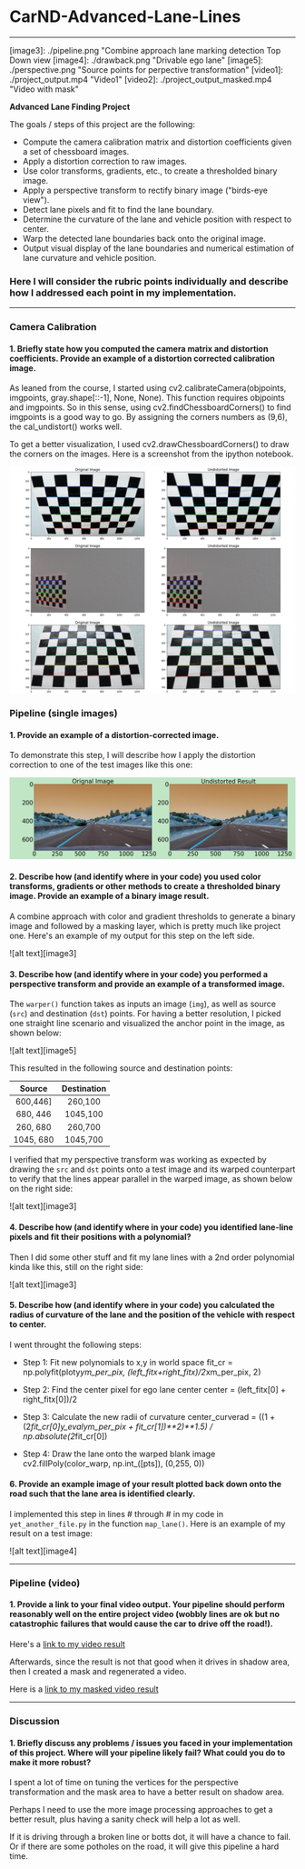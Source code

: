 # CarND-Advanced-Lane-Lines
---
[//]: # (Image References)

[image1]: ./screenshot_cameracali.png "Camera Calibration"
[image2]: ./ss_undist.png "Original vs Undistorted"
[image3]: ./pipeline.png "Combine approach lane marking detection Top Down view
[image4]: ./drawback.png "Drivable ego lane"
[image5]: ./perspective.png "Source points for perpective transformation"
[video1]: ./project_output.mp4 "Video1"
[video2]: ./project_output_masked.mp4 "Video with mask"

**Advanced Lane Finding Project**

The goals / steps of this project are the following:

* Compute the camera calibration matrix and distortion coefficients given a set of chessboard images.
* Apply a distortion correction to raw images.
* Use color transforms, gradients, etc., to create a thresholded binary image.
* Apply a perspective transform to rectify binary image ("birds-eye view").
* Detect lane pixels and fit to find the lane boundary.
* Determine the curvature of the lane and vehicle position with respect to center.
* Warp the detected lane boundaries back onto the original image.
* Output visual display of the lane boundaries and numerical estimation of lane curvature and vehicle position.

### Here I will consider the rubric points individually and describe how I addressed each point in my implementation.  
---
### Camera Calibration

#### 1. Briefly state how you computed the camera matrix and distortion coefficients. Provide an example of a distortion corrected calibration image.

As leaned from the course, I started using cv2.calibrateCamera(objpoints, imgpoints, gray.shape[::-1], None, None). This function requires objpoints and imgpoints. So in this sense, using cv2.findChessboardCorners() to find imgpoints is a good way to go. By assigning the corners numbers as (9,6), the cal_undistort() works well.

To get a better visualization, I used cv2.drawChessboardCorners() to draw the corners on the images. Here is a screenshot from the ipython notebook.

![alt text][image1]

### Pipeline (single images)

#### 1. Provide an example of a distortion-corrected image.

To demonstrate this step, I will describe how I apply the distortion correction to one of the test images like this one:

![alt text][image2]

#### 2. Describe how (and identify where in your code) you used color transforms, gradients or other methods to create a thresholded binary image.  Provide an example of a binary image result.

A combine approach with color and gradient thresholds to generate a binary image and followed by a masking layer, which is pretty much like project one.  Here's an example of my output for this step on the left side.

![alt text][image3]

#### 3. Describe how (and identify where in your code) you performed a perspective transform and provide an example of a transformed image.

The `warper()` function takes as inputs an image (`img`), as well as source (`src`) and destination (`dst`) points. For having a better resolution, I picked one straight line scenario and visualized the anchor point in the image, as shown below:

![alt text][image5]

This resulted in the following source and destination points:

| Source        | Destination   | 
|:-------------:|:-------------:| 
| 600,446]      | 260,100     | 
| 680, 446      | 1045,100      |
| 260, 680    | 260,700    |
| 1045, 680     | 1045,700       |

I verified that my perspective transform was working as expected by drawing the `src` and `dst` points onto a test image and its warped counterpart to verify that the lines appear parallel in the warped image, as shown below on the right side:

![alt text][image3]

#### 4. Describe how (and identify where in your code) you identified lane-line pixels and fit their positions with a polynomial?

Then I did some other stuff and fit my lane lines with a 2nd order polynomial kinda like this, still on the right side:

![alt text][image3]

#### 5. Describe how (and identify where in your code) you calculated the radius of curvature of the lane and the position of the vehicle with respect to center.

I went throught the following steps:
* Step 1: Fit new polynomials to x,y in world space
    fit_cr = np.polyfit(ploty*ym_per_pix, (left_fitx+right_fitx)/2*xm_per_pix, 2)
    
* Step 2: Find the center pixel for ego lane center
    center = (left_fitx[0] + right_fitx[0])/2
* Step 3: Calculate the new radii of curvature
      center_curverad = ((1 + (2*fit_cr[0]*y_eval*ym_per_pix + fit_cr[1])**2)**1.5) / np.absolute(2*fit_cr[0])
      
* Step 4: Draw the lane onto the warped blank image
    cv2.fillPoly(color_warp, np.int_([pts]), (0,255, 0))


#### 6. Provide an example image of your result plotted back down onto the road such that the lane area is identified clearly.

I implemented this step in lines # through # in my code in `yet_another_file.py` in the function `map_lane()`.  Here is an example of my result on a test image:

![alt text][image4]

---

### Pipeline (video)

#### 1. Provide a link to your final video output.  Your pipeline should perform reasonably well on the entire project video (wobbly lines are ok but no catastrophic failures that would cause the car to drive off the road!).

Here's a [link to my video result](./project_output.mp4)

Afterwards, since the result is not that good when it drives in shadow area, then I created a mask and regenerated a video.

Here is a [link to my  masked video result](./project_output_masked.mp4)

---

### Discussion

#### 1. Briefly discuss any problems / issues you faced in your implementation of this project.  Where will your pipeline likely fail?  What could you do to make it more robust?

I spent a lot of time on tuning the vertices for the perspective transformation and the mask area to have a better result on shadow area.

Perhaps I need to use the more image processing approaches to get a better result, plus having a sanity check will help a lot as well.

If it is driving through a broken line or botts dot, it will have a chance to fail. Or if there are some potholes on the road, it will give this pipeline a hard time.
